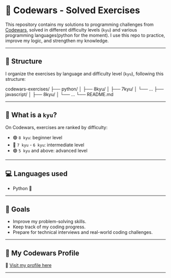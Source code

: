 
# 🧠 Codewars - Solved Exercises

This repository contains my solutions to programming challenges from [Codewars](https://www.codewars.com/), solved in different difficulty levels (`kyu`) and various programming languages(python for the moment). I use this repo to practice, improve my logic, and strengthen my knowledge.

---

## 🧩 Structure

I organize the exercises by language and difficulty level (`kyu`), following this structure:

codewars-exercises/
├── python/
│ ├── 8kyu/
│ ├── 7kyu/
│ └── ...
├── javascript/
│ ├── 8kyu/
│ └── ...
└── README.md


---

## 📌 What is a `kyu`?

On Codewars, exercises are ranked by difficulty:

- 🟢 `8 kyu`: beginner level
- 🔵 `7 kyu` - `6 kyu`: intermediate level
- 🟣 `5 kyu` and above: advanced level

---

## 💻 Languages used

- Python 🐍

---

## 🚀 Goals

- Improve my problem-solving skills.
- Keep track of my coding progress.
- Prepare for technical interviews and real-world coding challenges.

---


## 🧠 My Codewars Profile

🔗 [Visit my profile here](https://www.codewars.com/users/your-username)

---
